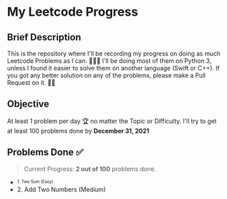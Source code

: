 # My Leetcode Progress

## Brief Description
This is the repository where I'll be recording my progress on doing as much Leetcode Problems as I can. 👨🏽‍💻
I'll be doing most of them on Python 3, unless I found it easier to solve them on another language (Swift or C++).
If you got any better solution on any of the problems, please make a Pull Request on it. 🙌🏽

## Objective
At least 1 problem per day 🏆 no matter the Topic or Difficulty. 
I'll try to get at least 100 problems done by **December 31, 2021**

## Problems Done ✅
> Current Progress: **2 out of 100** problems done.


* <sup><sub>1\. Two Sum (Easy)</sub></sup>
* 2\. Add Two Numbers (Medium)


